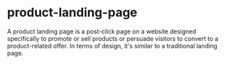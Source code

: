 # product-landing-page
A product landing page is a post-click page on a website designed specifically to promote or sell products or persuade visitors to convert to a product-related offer. In terms of design, it's similar to a traditional landing page.
